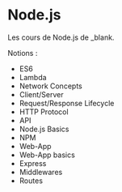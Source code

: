 # Node.js

Les cours de Node.js de \_blank.

Notions :
- ES6
 - Lambda
- Network	Concepts
 - Client/Server
 - Request/Response	Lifecycle
 - HTTP Protocol
- API
- Node.js	Basics
- NPM
- Web-App
 - Web-App basics
 - Express
 - Middlewares
 - Routes
